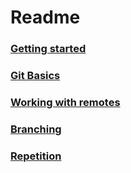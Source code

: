 # Readme
### [Getting started](tutorial/GettingStarted.md)
### [Git Basics](tutorial/GitBasics.md)
### [Working with remotes](tutorial/WorkingWithRemotes.md)
### [Branching](tutorial/Branching.md)
### [Repetition](tutorial/Repetition.md)